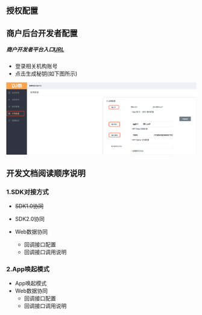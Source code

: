 ## 授权配置

## 商户后台开发者配置

##### 商户开发者平台入口[URL](http://djm.hoyar.com.cn/orgLogin/login)

- 登录相关机构账号
- 点击生成秘钥(如下图所示)

![image-20190730114852051](assets/image-20190730114852051.png) 





## 开发文档阅读顺序说明

### 1.SDK对接方式

- ~~SDK1.0协同~~

- SDK2.0协同

- Web数据协同

  - 回调接口配置
  - 回调接口调用说明

  

### 2.App唤起模式

- App唤起模式
- Web数据协同
  - 回调接口配置
  - 回调接口调用说明
